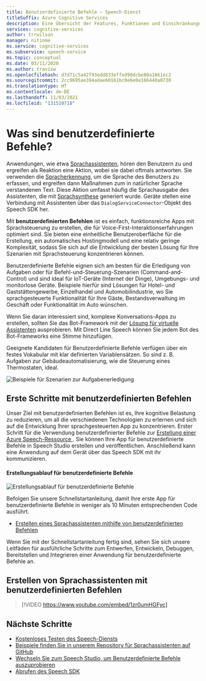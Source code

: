 ```yaml
---
title: Benutzerdefinierte Befehle – Speech-Dienst
titleSuffix: Azure Cognitive Services
description: Eine Übersicht der Features, Funktionen und Einschränkungen für „Benutzerdefinierte Befehle“, einer Lösung zum Erstellen von Sprachanwendungen.
services: cognitive-services
author: trrwilson
manager: nitinme
ms.service: cognitive-services
ms.subservice: speech-service
ms.topic: conceptual
ms.date: 03/11/2020
ms.author: travisw
ms.openlocfilehash: d7d71c5a42f93edd833effed90dcbe80a1861ec2
ms.sourcegitcommit: 2cc9695ae394adae60161bc0e6e0e166440a0730
ms.translationtype: HT
ms.contentlocale: de-DE
ms.lasthandoff: 11/03/2021
ms.locfileid: "131510718"
---
```

# <a name="what-is-custom-commands"></a>Was sind benutzerdefinierte Befehle?

Anwendungen, wie etwa [Sprachassistenten](voice-assistants.md), hören den Benutzern zu und ergreifen als Reaktion eine Aktion, wobei sie dabei oftmals antworten. Sie verwenden die [Spracherkennung](speech-to-text.md), um die Sprache des Benutzers zu erfassen, und ergreifen dann Maßnahmen zum in natürlicher Sprache verstandenen Text. Diese Aktion umfasst häufig die Sprachausgabe des Assistenten, die mit [Sprachsynthese](text-to-speech.md) generiert wurde. Geräte stellen eine Verbindung mit Assistenten über das `DialogServiceConnector`-Objekt des Speech SDK her.

Mit **benutzerdefinierten Befehlen** ist es einfach, funktionsreiche Apps mit Sprachsteuerung zu erstellen, die für Voice-First-Interaktionserfahrungen optimiert sind. Sie bieten eine einheitliche Benutzeroberfläche für die Erstellung, ein automatisches Hostingmodell und eine relativ geringe Komplexität, sodass Sie sich auf die Entwicklung der besten Lösung für Ihre Szenarien mit Sprachsteuerung konzentrieren können.

Benutzerdefinierte Befehle eignen sich am besten für die Erledigung von Aufgaben oder für Befehl-und-Steuerung-Szenarien (Command-and-Control) und sind ideal für IoT-Geräte (Internet der Dinge), Umgebungs- und monitorlose Geräte. Beispiele hierfür sind Lösungen für Hotel- und Gaststättengewerbe, Einzelhandel und Automobilindustrie, wo Sie sprachgesteuerte Funktionalität für Ihre Gäste, Bestandsverwaltung im Geschäft oder Funktionalität im Auto wünschen.

Wenn Sie daran interessiert sind, komplexe Konversations-Apps zu erstellen, sollten Sie das Bot-Framework mit der [Lösung für virtuelle Assistenten](/azure/bot-service/bot-builder-enterprise-template-overview) ausprobieren. Mit Direct Line Speech können Sie jedem Bot des Bot-Frameworks eine Stimme hinzufügen.

Geeignete Kandidaten für Benutzerdefinierte Befehle verfügen über ein festes Vokabular mit klar definierten Variablensätzen. So sind z. B. Aufgaben zur Gebäudeautomatisierung, wie die Steuerung eines Thermostaten, ideal.

   ![Beispiele für Szenarien zur Aufgabenerledigung](media/voice-assistants/task-completion-examples.png "Beispiele für die Aufgabenerledigung")

## <a name="getting-started-with-custom-commands"></a>Erste Schritte mit benutzerdefinierten Befehlen

Unser Ziel mit benutzerdefinierten Befehlen ist es, Ihre kognitive Belastung zu reduzieren, um all die verschiedenen Technologien zu erlernen und sich auf die Entwicklung Ihrer sprachgesteuerten App zu konzentrieren. Erster Schritt für die Verwendung benutzerdefinierter Befehle zur <a href="https://ms.portal.azure.com/#create/Microsoft.CognitiveServicesSpeechServices" target="_blank">Erstellung einer Azure Speech-Ressource </a>. Sie können Ihre App für benutzerdefinierte Befehle in Speech Studio erstellen und veröffentlichen. Anschließend kann eine Anwendung auf dem Gerät über das Speech SDK mit ihr kommunizieren.

#### <a name="authoring-flow-for-custom-commands"></a>Erstellungsablauf für benutzerdefinierte Befehle
   ![Erstellungsablauf für benutzerdefinierte Befehle](media/voice-assistants/custom-commands-flow.png "Erstellungsablauf für benutzerdefinierte Befehle")

Befolgen Sie unsere Schnellstartanleitung, damit Ihre erste App für benutzerdefinierte Befehle in weniger als 10 Minuten entsprechenden Code ausführt.

* [Erstellen eines Sprachassistenten mithilfe von benutzerdefinierten Befehlen](quickstart-custom-commands-application.md)

Wenn Sie mit der Schnellstartanleitung fertig sind, sehen Sie sich unsere Leitfäden für ausführliche Schritte zum Entwerfen, Entwickeln, Debuggen, Bereitstellen und Integrieren einer Anwendung für benutzerdefinierte Befehle an.

## <a name="building-voice-assistants-with-custom-commands"></a>Erstellen von Sprachassistenten mit benutzerdefinierten Befehlen
> [!VIDEO https://www.youtube.com/embed/1zr0umHGFyc]

## <a name="next-steps"></a>Nächste Schritte

* [Kostenloses Testen des Speech-Diensts](overview.md#try-the-speech-service-for-free)
* [Beispiele finden Sie in unserem Repository für Sprachassistenten auf GitHub](https://aka.ms/speech/cc-samples)
* [Wechseln Sie zum Speech Studio, um Benutzerdefinierte Befehle auszuprobieren](https://speech.microsoft.com/customcommands)
* [Abrufen des Speech SDK](speech-sdk.md)
